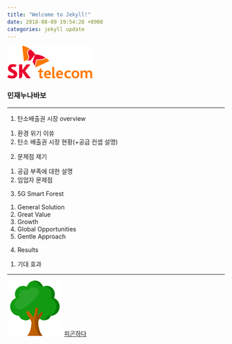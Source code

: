 ```yaml
---
title: "Welcome to Jekyll!"
date: 2018-08-09 19:54:28 +0900
categories: jekyll update
---
```

![skt](../images/skt.png)
### 민재누나바보


---
1. 탄소배출권 시장 overview
  1) 환경 위기 이쓔
  2) 탄소 배출권 시장 현황(+공급 컨셉 설명)
2. 문제점 제기
  1) 공급 부족에 대한 설명
  2) 임업자 문제점
3. 5G Smart Forest
  1) General Solution
  2) Great Value
  3) Growth
  4) Global Opportunities
  5) Gentle Approach
4. Results
  1) 기대 효과
---
![forest](../images/tree.png)
[피곤하다](http://www.mdpi.com/1999-4907/8/9/340/htm)

[id]: http://www.mdpi.com/1999-4907/8/9/340/htm
